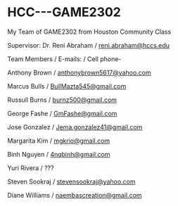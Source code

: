 # HCC---GAME2302
My Team of GAME2302 from Houston Community Class 

Supervisor: 
Dr. Reni Abraham  / reni.abraham@hccs.edu

Team Members / E-mails: / Cell phone-  

Anthony Brown  /  anthonybrown5617@yahoo.com

Marcus Bulls  /  BullMazta545@gmail.com

Russull Burns  / burnz500@gmail.com

George Fashe  / GmFashe@gmail.com

Jose Gonzalez /  Jema.gonzalez41@gmail.com

Margarita Kim  /  mgkrio@gmail.com

Binh Nguyen  / 4nqbinh@gmail.com

Yuri Rivera / ???  

Steven Sookraj  / stevensookraj@yahoo.com

Diane Williams  /  naembascreation@gmail.com



